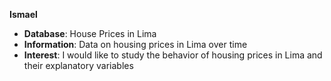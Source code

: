 **Ismael**
* **Database**: House Prices in Lima
* **Information**: Data on housing prices in Lima over time
* **Interest**: I would like to study the behavior of housing prices in Lima and their explanatory variables

